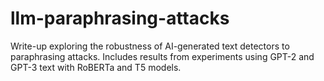 # llm-paraphrasing-attacks
Write-up exploring the robustness of AI-generated text detectors to paraphrasing attacks. Includes results from experiments using GPT-2 and GPT-3 text with RoBERTa and T5 models.

